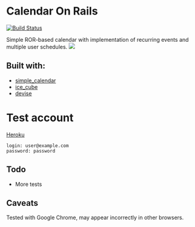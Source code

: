 # Calendar On Rails

[![Build Status](https://travis-ci.org/vaihtovirta/calendar_on_rails.svg?branch=master)](https://travis-ci.org/vaihtovirta/calendar_on_rails)

Simple ROR-based calendar with implementation of recurring events and multiple user schedules.
![](https://monosnap.com/file/MTmvNXN4qSzzRjpeNrqodl64LuE4v9.png)

## Built with:
* [simple_calendar](https://github.com/excid3/simple_calendar)
* [ice_cube](https://github.com/seejohnrun/ice_cube)
* [devise](https://github.com/plataformatec/devise)

# Test account

[Heroku](https://calendar-onrails.herokuapp.com/)

```
login: user@example.com
password: password
```

## Todo
 - More tests

## Caveats
Tested with Google Chrome, may appear incorrectly in other browsers.
